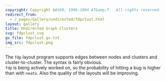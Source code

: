 ```yaml
---
copyright: Copyright &#169; 1996-2004 AT&amp;T.  All rights reserved.
redirect_from:
  - /_pages/Gallery/undirected/fdpclust.html
layout: gallery
title: Undirected Graph Clusters
svg: fdpclust.svg
gv_file: fdpclust.gv.txt
img_src: fdpclust.png
---
```

The `fdp` layout program supports edges between nodes and clusters
and cluster-to-cluster.  The syntax is fairly obvious.  
`fdp` is being actively worked on, so the probability of hitting a
bug is higher than with `neato`. Also the quality of the layouts will
be improving. 
